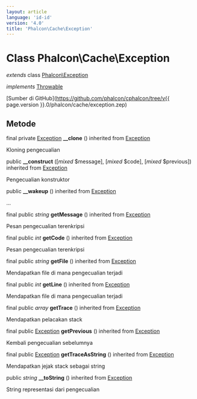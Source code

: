 ```yaml
---
layout: article
language: 'id-id'
version: '4.0'
title: 'Phalcon\Cache\Exception'
---
```

# Class **Phalcon\Cache\Exception**

*extends* class [Phalcon\Exception](Phalcon_Exception)

*implements* [Throwable](https://php.net/manual/en/class.throwable.php)

[Sumber di GitHub](https://github.com/phalcon/cphalcon/tree/v{{ page.version }}.0/phalcon/cache/exception.zep)

## Metode

final private [Exception](https://php.net/manual/en/class.exception.php) **__clone** () inherited from [Exception](https://php.net/manual/en/class.exception.php)

Kloning pengecualian

public **__construct** ([*mixed* $message], [*mixed* $code], [*mixed* $previous]) inherited from [Exception](https://php.net/manual/en/class.exception.php)

Pengecualian konstruktor

public **__wakeup** () inherited from [Exception](https://php.net/manual/en/class.exception.php)

...

final public *string* **getMessage** () inherited from [Exception](https://php.net/manual/en/class.exception.php)

Pesan pengecualian terenkripsi

final public *int* **getCode** () inherited from [Exception](https://php.net/manual/en/class.exception.php)

Pesan pengecualian terenkripsi

final public *string* **getFile** () inherited from [Exception](https://php.net/manual/en/class.exception.php)

Mendapatkan file di mana pengecualian terjadi

final public *int* **getLine** () inherited from [Exception](https://php.net/manual/en/class.exception.php)

Mendapatkan file di mana pengecualian terjadi

final public *array* **getTrace** () inherited from [Exception](https://php.net/manual/en/class.exception.php)

Mendapatkan pelacakan stack

final public [Exception](https://php.net/manual/en/class.exception.php) **getPrevious** () inherited from [Exception](https://php.net/manual/en/class.exception.php)

Kembali pengecualian sebelumnya

final public [Exception](https://php.net/manual/en/class.exception.php) **getTraceAsString** () inherited from [Exception](https://php.net/manual/en/class.exception.php)

Mendapatkan jejak stack sebagai string

public *string* **__toString** () inherited from [Exception](https://php.net/manual/en/class.exception.php)

String representasi dari pengecualian